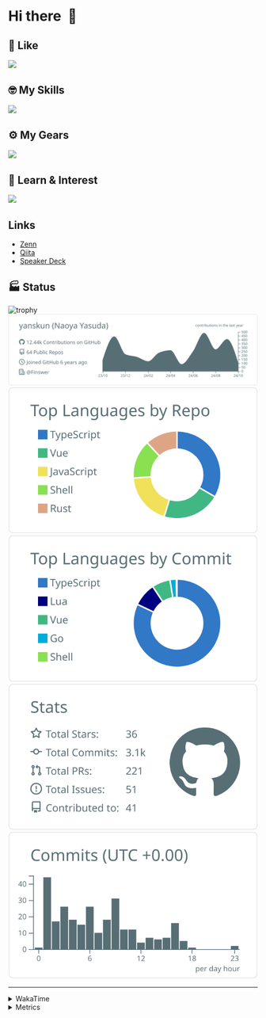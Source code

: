 # Hi there&nbsp; :wave:

## 💌 Like
<img src="https://go-skill-icons.vercel.app/api/icons?i=github" />

## 🤓 My Skills
<img src="https://go-skill-icons.vercel.app/api/icons?i=js,ts,vue,nuxtjs,react,nextjs,go,lua,git" />

## ⚙️ My Gears
<img src="https://go-skill-icons.vercel.app/api/icons?i=neovim,vscode,githubcopilot,alacritty,tmux" />

## 📖 Learn & Interest
<img src="https://go-skill-icons.vercel.app/api/icons?i=rust,deno,css,zig,playwright,githubactions,storybook,netlify,eslint" />

## Links
- [Zenn](https://zenn.dev/yanskun)
- [Qiita](https://qiita.com/yanskun)
- [Speaker Deck](https://speakerdeck.com/yanskun)

<!-- https://github.com/ryo-ma/github-profile-trophy -->

## 🏭 Status

<img src="https://github-profile-trophy.vercel.app/?username=yanskun&theme=onedark&row=1" alt="trophy">

<!-- https://github.com/vn7n24fzkq/github-profile-summary-cards -->
<picture>
  <source media="(prefers-color-scheme: dark)" srcset="https://raw.githubusercontent.com/yanskun/yanskun/master/profile-summary-card-output/nord_dark/0-profile-details.svg">
 <img src="https://raw.githubusercontent.com/yanskun/yanskun/master/profile-summary-card-output/default/0-profile-details.svg">
</picture>
<br>
<picture>
  <source media="(prefers-color-scheme: dark)" srcset="https://raw.githubusercontent.com/yanskun/yanskun/master/profile-summary-card-output/nord_dark/1-repos-per-language.svg">
 <img src="https://raw.githubusercontent.com/yanskun/yanskun/master/profile-summary-card-output/default/1-repos-per-language.svg">
</picture>
<picture>
  <source media="(prefers-color-scheme: dark)" srcset="https://raw.githubusercontent.com/yanskun/yanskun/master/profile-summary-card-output/nord_dark/2-most-commit-language.svg">
 <img src="https://raw.githubusercontent.com/yanskun/yanskun/master/profile-summary-card-output/default/2-most-commit-language.svg">
</picture>
<br>
<picture>
  <source media="(prefers-color-scheme: dark)" srcset="https://raw.githubusercontent.com/yanskun/yanskun/master/profile-summary-card-output/nord_dark/3-stats.svg">
 <img src="https://raw.githubusercontent.com/yanskun/yanskun/master/profile-summary-card-output/default/3-stats.svg">
</picture>
<picture>
  <source media="(prefers-color-scheme: dark)" srcset="https://raw.githubusercontent.com/yanskun/yanskun/master/profile-summary-card-output/nord_dark/4-productive-time.svg">
 <img src="https://raw.githubusercontent.com/yanskun/yanskun/master/profile-summary-card-output/default/4-productive-time.svg">
</picture>

---

<details>
  <summary>WakaTime</summary>
<!--START_SECTION:waka-->
![Code Time](http://img.shields.io/badge/Code%20Time-1%2C345%20hrs%2033%20mins-blue)

**🐱 My GitHub Data** 

> 📦 139.0 kB Used in GitHub's Storage 
 > 
> 🏆 2,420 Contributions in the Year 2024
 > 
> 💼 Opted to Hire
 > 
> 📜 119 Public Repositories 
 > 
> 🔑 4 Private Repositories 
 > 
**I'm an Early 🐤** 

```text
🌞 Morning                4597 commits        ███░░░░░░░░░░░░░░░░░░░░░░   13.82 % 
🌆 Daytime                17669 commits       █████████████░░░░░░░░░░░░   53.11 % 
🌃 Evening                7947 commits        ██████░░░░░░░░░░░░░░░░░░░   23.89 % 
🌙 Night                  3057 commits        ██░░░░░░░░░░░░░░░░░░░░░░░   09.19 % 
```
📅 **I'm Most Productive on Tuesday** 

```text
Monday                   4526 commits        ███░░░░░░░░░░░░░░░░░░░░░░   13.60 % 
Tuesday                  7120 commits        █████░░░░░░░░░░░░░░░░░░░░   21.40 % 
Wednesday                5994 commits        █████░░░░░░░░░░░░░░░░░░░░   18.02 % 
Thursday                 6463 commits        █████░░░░░░░░░░░░░░░░░░░░   19.43 % 
Friday                   4794 commits        ████░░░░░░░░░░░░░░░░░░░░░   14.41 % 
Saturday                 1846 commits        █░░░░░░░░░░░░░░░░░░░░░░░░   05.55 % 
Sunday                   2527 commits        ██░░░░░░░░░░░░░░░░░░░░░░░   07.60 % 
```


📊 **This Week I Spent My Time On** 

```text
🕑︎ Time Zone: Asia/Tokyo

💬 Programming Languages: 
TypeScript               21 hrs 36 mins      █████████████████░░░░░░░░   66.40 % 
JSON                     2 hrs 52 mins       ██░░░░░░░░░░░░░░░░░░░░░░░   08.84 % 
Lua                      2 hrs 44 mins       ██░░░░░░░░░░░░░░░░░░░░░░░   08.41 % 
Markdown                 2 hrs 7 mins        ██░░░░░░░░░░░░░░░░░░░░░░░   06.52 % 
Other                    1 hr 7 mins         █░░░░░░░░░░░░░░░░░░░░░░░░   03.47 % 

🔥 Editors: 
Neovim                   31 hrs 52 mins      ████████████████████████░   97.99 % 
VS Code                  39 mins             █░░░░░░░░░░░░░░░░░░░░░░░░   02.01 % 

💻 Operating System: 
Mac                      32 hrs 31 mins      █████████████████████████   100.00 % 
```


 Last Updated on 08/10/2024 06:14:03 UTC
<!--END_SECTION:waka-->
</details>

<details>
  <summary>Metrics</summary>
  <img src="https://github.com/yanskun/yanskun/blob/main/github-metrics.svg" alt="Metrics">
</details>

